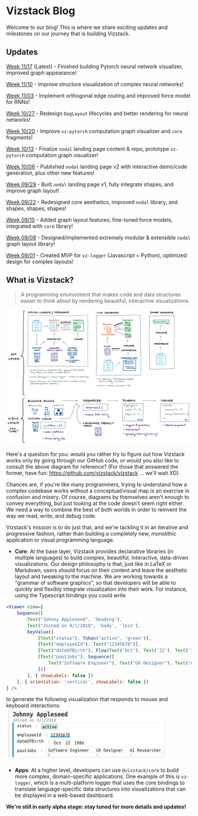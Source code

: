 # Vizstack Blog
Welcome to our blog! This is where we share exciting updates and milestones on our journey that is building Vizstack.

## Updates
[Week 11/17](WEEK-11-17.md) (Latest) - Finished building Pytorch neural network visualizer, improved graph appearance!

[Week 11/10](WEEK-11-10.md) - Improve structure visualization of complex neural networks!

[Week 11/03](WEEK-11-03.md) - Implement orthogonal edge routing and improved force model for RNNs!

[Week 10/27](WEEK-10-27.md) - Redesign `DagLayout` lifecycles and better rendering for neural networks!

[Week 10/20](WEEK-10-20.md) - Improve `vz-pytorch` computation graph visualizer and `core` fragments!

[Week 10/13](WEEK-10-13.md) - Finalize `nodal` landing page content & repo, prototype `vz-pytorch` computation graph visualizer!

[Week 10/06](WEEK-10-06.md) - Published `nodal` landing page v2 with interactive demo/code generation, plus other new features!

[Week 09/29](WEEK-09-29.md) - Built `nodal` landing page v1, fully integrate shapes, and improve graph layout!

[Week 09/22](WEEK-09-22.md) - Redesigned core aesthetics, improved `nodal` library, and shapes, shapes, shapes!

[Week 09/15](WEEK-09-15.md) - Added graph layout features, fine-tuned force models, integrated with `core` library!

[Week 09/08](WEEK-09-08.md) - Designed/implemented extremely modular & extensible `nodal` graph layout library!

[Week 09/01](WEEK-09-01.md) - Created MVP for `vz-logger` (Javascript + Python), optimized design for complex layouts!

## What is Vizstack?
> A programming environment that makes code and data structures easier to think about by rendering beautiful, interactive visualizations.

![Vizstack Structure](https://github.com/vizstack/blog/blob/master/img/vizstack-structure.png)

Here's a question for you: would you rather try to figure out how Vizstack works only by going through our GitHub code, or would you also like to consult the above diagram for reference? (For those that answered the former, have fun: https://github.com/vizstack/vizstack ... we'll wait XD).

Chances are, if you're like many programmers, trying to understand how a complex codebase works without a conceptual/visual map is an exercise in confusion and misery. Of course, diagrams by themselves aren't enough to convey everything, but just looking at the code doesn't seem right either. We need a way to combine the best of both worlds in order to reinvent the way we read, write, and debug code.

Vizstack's mission is to do just that, and we're tackling it in an iterative and progressive fashion, rather than building a completely new, monolithic application or visual programming language.

- **Core**: At the base layer, Vizstack provides declarative libraries (in multiple languages) to build complex, beautiful, interactive, data-driven visualizations. Our design philosophy is that, just like in LaTeX or Markdown, users should focus on their content and leave the aesthetic layout and tweaking to the machine. We are working towards a "grammar of software graphics", so that developers will be able to quickly and flexibly integrate visualization into their work. For instance, using the Typescript bindings you could write
```jsx
<Viewer view={
    Sequence([
        Text("Johnny Appleseed", 'heading'),
        Text("Joined on 9/1/2018", 'body', 'less'),
        KeyValue([
            [Text("status"), Token("active", 'green')],
            [Text("employeeId"), Text("12345678")],
            [Text("dateOfBirth"), Flow(Text('Oct'), Text('22'), Text('1986'))],
            [Text("pastJobs"), Sequence([
                Text("Software Engineer"), Text("UX Designer"), Text("AI Researcher")
            ])]
        ], { showLabels: false })
    ], { orientation: 'vertical', showLabels: false })
} />
```
to generate the following visualization that responds to mouse and keyboard interactions:
<img src="https://github.com/vizstack/blog/blob/master/img/core-example.png" width="440">

- **Apps**: At a higher level, developers can use `@vizstack/core` to build more complex, domain-specific applications. One example of this is `vz-logger`, which is a multi-platform logger that uses the core bindings to translate language-specific data structures into visualizations that can be displayed in a web-based dashboard.

**We're still in early alpha stage: stay tuned for more details and updates!**
